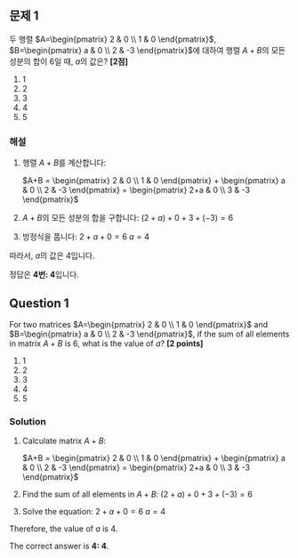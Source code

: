 

## 문제 1

두 행렬 $A=\begin{pmatrix} 2 & 0 \\ 1 & 0 \end{pmatrix}$, $B=\begin{pmatrix} a & 0 \\ 2 & -3 \end{pmatrix}$에 대하여 행렬 $A+B$의 모든 성분의 합이 6일 때, $a$의 값은? **[2점]**

1. 1
2. 2
3. 3
4. 4
5. 5

### 해설

1. 행렬 $A+B$를 계산합니다:

   $A+B = \begin{pmatrix} 2 & 0 \\ 1 & 0 \end{pmatrix} + \begin{pmatrix} a & 0 \\ 2 & -3 \end{pmatrix} = \begin{pmatrix} 2+a & 0 \\ 3 & -3 \end{pmatrix}$

2. $A+B$의 모든 성분의 합을 구합니다:
   $(2+a) + 0 + 3 + (-3) = 6$

3. 방정식을 풉니다:
   $2 + a + 0 = 6$
   $a = 4$

따라서, $a$의 값은 4입니다.

정답은 **4번: 4**입니다.

## Question 1

For two matrices $A=\begin{pmatrix} 2 & 0 \\ 1 & 0 \end{pmatrix}$ and $B=\begin{pmatrix} a & 0 \\ 2 & -3 \end{pmatrix}$, if the sum of all elements in matrix $A+B$ is 6, what is the value of $a$? **[2 points]**

1. 1
2. 2
3. 3
4. 4
5. 5

### Solution

1. Calculate matrix $A+B$:

   $A+B = \begin{pmatrix} 2 & 0 \\ 1 & 0 \end{pmatrix} + \begin{pmatrix} a & 0 \\ 2 & -3 \end{pmatrix} = \begin{pmatrix} 2+a & 0 \\ 3 & -3 \end{pmatrix}$

2. Find the sum of all elements in $A+B$:
   $(2+a) + 0 + 3 + (-3) = 6$

3. Solve the equation:
   $2 + a + 0 = 6$
   $a = 4$

Therefore, the value of $a$ is 4.

The correct answer is **4: 4**.